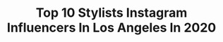 ---
title: Top 10 Stylists Instagram Influencers In Los Angeles In 2020
description: >-
  Find top stylists Instagram influencers in Los Angeles in 2020. Most popular hashtags: #fashion #losangeles #losangelesmodel #tiktok.
platform: Instagram
profiles:
  - username: "alexusshefts"
    fullname: >-
      Alexus Shefts
    location: "United States"
    followers: 33885
    engagement: 158
    commentsToLikes: 0.044372
    id: ck5qdh2bfvjq20i11vihewjna
    verified: false
    hashtags: "#stylebyalexusshefts, #ryujiimaichi, #ryuji, #jsoulbrothers"
  - username: "jakesammis"
    fullname: >-
      Jake Sammis
    location: "United States"
    followers: 9169
    engagement: 646
    commentsToLikes: 0.031749
    id: ck0w4cr5pxxui0i19xhtez5v2
    verified: false
    hashtags: "#outtake, #euphoria"
  - username: "jacfleurant"
    fullname: >-
      jac fleurant
    location: "United States"
    followers: 17158
    engagement: 134
    commentsToLikes: 0.029771
    id: ck55jd56fwsgw0i111hvwthc6
    verified: false
    hashtags: ""
  - username: "jamaljosef"
    fullname: >-
      Jamal Josef
    location: "United States"
    followers: 7762
    engagement: 818
    commentsToLikes: 0.061846
    id: ck5zo7yugpys40i14e1q0m8dc
    verified: false
    hashtags: "#uptown, #2019, #moesha, #hbcutimes"
  - username: "fashionablysurfed"
    fullname: >-
      A L L Y S A 🐚
    location: "United States"
    followers: 28987
    engagement: 383
    commentsToLikes: 0.099521
    id: ck0u0ds25thaj0i19ilx2u3j2
    verified: false
    hashtags: "#revolvearoundthehouse, #grlfrnddenim, #shopwillow, #lastreetstyle"
  - username: "bonitarebel"
    fullname: >-
      TikTok: Bonitarebel
    location: "United States"
    followers: 67550
    engagement: 915
    commentsToLikes: 0.016691
    id: ck55pgkhwaiot0i117yu5ns4k
    verified: true
    hashtags: "#curly, #melaninpoppin, #melaningoddess, #goddesslocs"
  - username: "joshandsnow"
    fullname: >-
      Josh White And Snow White🐩🌀
    location: "United States"
    followers: 6227
    engagement: 1725
    commentsToLikes: 0.052410
    id: ck5hgt0jx4lmq0i117cewv4p7
    verified: false
    hashtags: "#lemkelooks"
  - username: "dureen"
    fullname: >-
      DUREEN.COM
    location: "United States"
    followers: 2777
    engagement: 896
    commentsToLikes: 0.100003
    id: ck6ua79651wvn0j71wbt0pdy0
    verified: false
    hashtags: "#stayhome, #youtube, #wakeupcallfest, #35mm"
  - username: "madelinesideras"
    fullname: >-
      Madeline Sideras
    location: "United States"
    followers: 2376
    engagement: 1171
    commentsToLikes: 0.076343
    id: ck5cbbb8vf3g60i11rhiyj5ue
    verified: false
    hashtags: "#downtown, #platinumblonde, #beautyeditorial, #jouercosmetics"
  - username: "brytnijean"
    fullname: >-
      Brytni Jean
    location: "United States"
    followers: 9740
    engagement: 595
    commentsToLikes: 0.024266
    id: ck0w5f71u3cn00i19axi3soiv
    verified: false
    hashtags: "#badforthegoodtimes"
---